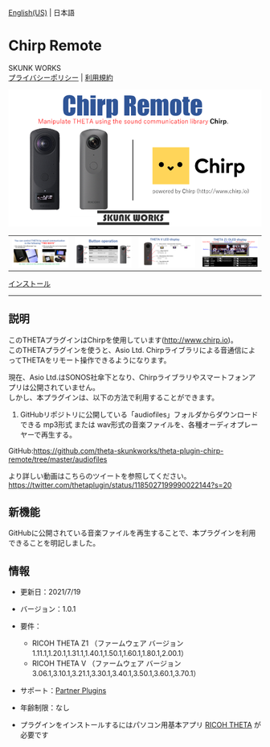 [English(US)](README.md) | 日本語

# Chirp Remote
SKUNK WORKS  
[プライバシーポリシー](../../README.ja.md#%E3%83%97%E3%83%A9%E3%82%A4%E3%83%90%E3%82%B7%E3%83%BC%E3%83%9D%E3%83%AA%E3%82%B7%E3%83%BC) | [利用規約](../../README.ja.md#%E5%88%A9%E7%94%A8%E8%A6%8F%E7%B4%84)

<div align="center">
 <img src="1.png">
 <table>
  <tr>
   <td><img src="2.png"></td>
   <td><img src="3.png"></td>
   <td><img src="4.png"></td>
   <td><img src="5.png"></td>
  </tr>
 </table>
</div>

[インストール](https://link.ricoh360.com/plugins/skunkworks.chirpremote/apk)

***

## 説明
このTHETAプラグインはChirpを使用しています(http://www.chirp.io)。  
このTHETAプラグインを使うと、Asio Ltd. Chirpライブラリによる音通信によってTHETAをリモート操作できるようになります。  
  
現在、Asio Ltd.はSONOS社傘下となり、Chirpライブラリやスマートフォンアプリは公開されていません。  
しかし、本プラグインは、以下の方法で利用することができます。  
  
1. GitHubリポジトリに公開している「audiofiles」フォルダからダウンロードできる mp3形式 または wav形式の音楽ファイルを、各種オーディオプレーヤーで再生する。  
  
GitHub:https://github.com/theta-skunkworks/theta-plugin-chirp-remote/tree/master/audiofiles  
  
より詳しい動画はこちらのツイートを参照してください。  
https://twitter.com/thetaplugin/status/1185027199990022144?s=20  

## 新機能
GitHubに公開されている音楽ファイルを再生することで、本プラグインを利用できることを明記しました。

## 情報
  * 更新日：2021/7/19
  * バージョン：1.0.1
  * 要件：
    * RICOH THETA Z1 （ファームウェア バージョン 1.11.1,1.20.1,1.31.1,1.40.1,1.50.1,1.60.1,1.80.1,2.00.1）
    * RICOH THETA V （ファームウェア バージョン 3.06.1,3.10.1,3.21.1,3.30.1,3.40.1,3.50.1,3.60.1,3.70.1）
  * サポート：[Partner Plugins](https://github.com/theta-skunkworks/theta-plugin-chirp-remote/blob/master/README.md)
  * 年齢制限：なし

* プラグインをインストールするにはパソコン用基本アプリ [RICOH THETA](https://theta360.com/ja/about/application/pc.html#app-detail-01) が必要です
